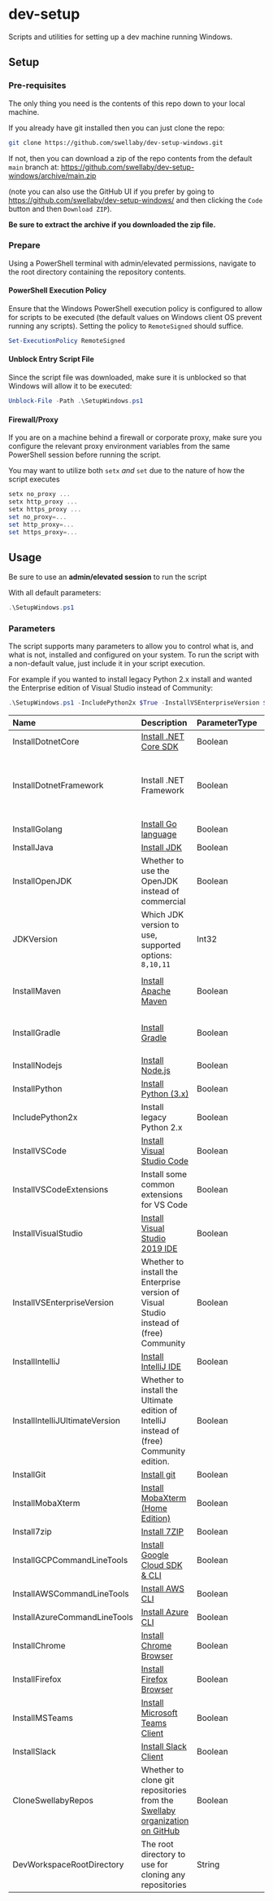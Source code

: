 # dev-setup
Scripts and utilities for setting up a dev machine running Windows.

## Setup

### Pre-requisites
The only thing you need is the contents of this repo down to your local machine. 

If you already have git installed then you can just clone the repo:
```bash
git clone https://github.com/swellaby/dev-setup-windows.git
```

If not, then you can download a zip of the repo contents from the default  `main` branch at:
https://github.com/swellaby/dev-setup-windows/archive/main.zip

(note you can also use the GitHub UI if you prefer by going to https://github.com/swellaby/dev-setup-windows/ and then clicking the `Code` button and then `Download ZIP`).

**Be sure to extract the archive if you downloaded the zip file.**

### Prepare
Using a PowerShell terminal with admin/elevated permissions, navigate to the root directory containing the repository contents.

#### PowerShell Execution Policy
Ensure that the Windows PowerShell execution policy is configured to allow for scripts to be executed (the default values on Windows client OS prevent running any scripts). Setting the policy to `RemoteSigned` should suffice.

```powershell
Set-ExecutionPolicy RemoteSigned
```

#### Unblock Entry Script File
Since the script file was downloaded, make sure it is unblocked so that Windows will allow it to be executed:
```powershell
Unblock-File -Path .\SetupWindows.ps1
```

#### Firewall/Proxy
If you are on a machine behind a firewall or corporate proxy, make sure you configure the relevant proxy environment variables from the same PowerShell session before running the script.

You may want to utilize both `setx` _and_ `set` due to the nature of how the script executes

```powershell
setx no_proxy ...
setx http_proxy ...
setx https_proxy ...
set no_proxy=...
set http_proxy=...
set https_proxy=...
```

## Usage
Be sure to use an **admin/elevated session** to run the script

With all default parameters:
```powershell
.\SetupWindows.ps1
```

### Parameters
The script supports many parameters to allow you to control what is, and what is not, installed and configured on your system. To run the script with a non-default value, just include it in your script execution.

For example if you wanted to install legacy Python 2.x install and wanted the Enterprise edition of Visual Studio instead of Community:

```powershell
.\SetupWindows.ps1 -IncludePython2x $True -InstallVSEnterpriseVersion $True
```

|Name|Description|ParameterType|Default|Comments|
|:--|:--|:--|:--|:--|
|InstallDotnetCore|[Install .NET Core SDK][dotnet-core-install-docs]|Boolean|`$True`||
|InstallDotnetFramework|Install .NET Framework|Boolean|`$False`|Disabled by default since Visual Studio IDE install defaults to true, and that install includes .NET Framework|
|InstallGolang|[Install Go language][go-install-docs]|Boolean|`$True`||
|InstallJava|[Install JDK][java-jdk-install-docs]|Boolean|`$True`|
|InstallOpenJDK|Whether to use the OpenJDK instead of commercial |Boolean|`$True`||
|JDKVersion|Which JDK version to use, supported options: `8,10,11`|Int32|10||
|InstallMaven|[Install Apache Maven][maven-install-docs]|Boolean|`$True`|Can be installed independently of `InstallJava` parameter|
|InstallGradle|[Install Gradle][gradle-install-docs]|Boolean|`$True`|Can be installed independently of `InstallJava` parameter|
|InstallNodejs|[Install Node.js][nodejs-install-docs]|Boolean|`$True`||
|InstallPython|[Install Python (3.x)][python-install-docs]|Boolean|`$True`||
|IncludePython2x|Install legacy Python 2.x|Boolean|`$False`||
|InstallVSCode|[Install Visual Studio Code][vscode-install-docs]|Boolean|`$True`||
|InstallVSCodeExtensions|Install some common extensions for VS Code|Boolean|`$True`||
|InstallVisualStudio|[Install Visual Studio 2019 IDE][vs-install-docs]|Boolean|`$True`||
|InstallVSEnterpriseVersion|Whether to install the Enterprise version of Visual Studio instead of (free) Community|Boolean|`$False`|Set this to `$True` to install the Enterprise version, otherwise Community version would be installed if `-InstallVisualStudio` is `$True`|
|InstallIntelliJ|[Install IntelliJ IDE][intellij-install-docs]|Boolean|`$False`||
|InstallIntelliJUltimateVersion|Whether to install the Ultimate edition of IntelliJ instead of (free) Community edition.|Boolean|`$False`| Set this to `$True` to install the Ultimate edition, otherwise Community edition would be installed if `-InstallIntelliJ` is `$True`|
|InstallGit|[Install git][git-install-docs]|Boolean|`$True`||
|InstallMobaXterm|[Install MobaXterm (Home Edition)][mobaxterm-install-docs]|Boolean|`$True`||
|Install7zip|[Install 7ZIP][7zip-install-docs]|Boolean|`$True`||
|InstallGCPCommandLineTools|[Install Google Cloud SDK & CLI][gcloud-install-docs]|Boolean|`$True`||
|InstallAWSCommandLineTools|[Install AWS CLI][awscli-install-docs]|Boolean|`$True`||
|InstallAzureCommandLineTools|[Install Azure CLI][az-install-docs]|Boolean|`$True`||
|InstallChrome|[Install Chrome Browser][chrome-install-docs]|Boolean|`$True`||
|InstallFirefox|[Install Firefox Browser][firefox-install-docs]|Boolean|`$True`||
|InstallMSTeams|[Install Microsoft Teams Client][msteams-install-docs]|Boolean|`$True`||
|InstallSlack|[Install Slack Client][slack-install-docs]|Boolean|`$True`||
|CloneSwellabyRepos|Whether to clone git repositories from the [Swellaby organization on GitHub][github-swellaby-org]|Boolean|`$False`||
|DevWorkspaceRootDirectory|The root directory to use for cloning any repositories|String|`c:\dev`||

[dotnet-core-install-docs]: https://dotnet.microsoft.com/download
[go-install-docs]: https://golang.org/doc/install
[java-jdk-install-docs]: https://www.oracle.com/java/technologies/javase-downloads.html
[maven-install-docs]: https://maven.apache.org/install.html
[gradle-install-docs]: https://gradle.org/install/
[nodejs-install-docs]: https://nodejs.org/en/download/
[python-install-docs]: https://www.python.org/downloads/
[vscode-install-docs]: https://code.visualstudio.com/download
[vs-install-docs]: https://docs.microsoft.com/en-us/visualstudio/install/install-visual-studio?view=vs-2019
[intellij-install-docs]: https://www.jetbrains.com/idea/download/
[git-install-docs]: https://git-scm.com/downloads
[mobaxterm-install-docs]: https://mobaxterm.mobatek.net/download.html
[7zip-install-docs]: https://www.7-zip.org/download.html
[gcloud-install-docs]: https://cloud.google.com/sdk/docs/install
[awscli-install-docs]: https://docs.aws.amazon.com/cli/latest/userguide/cli-chap-install.html
[az-install-docs]: https://docs.microsoft.com/en-us/cli/azure/install-azure-cli
[chrome-install-docs]: https://www.google.com/chrome
[firefox-install-docs]: https://www.mozilla.org/en-US/firefox/new/
[msteams-install-docs]: https://www.microsoft.com/en-us/microsoft-365/microsoft-teams/download-app
[slack-install-docs]: https://slack.com/downloads/windows
[github-swellaby-org]: https://github.com/swellaby
